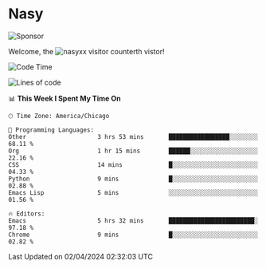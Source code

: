 # Nasy

<!--
<p align="center">
<img height="200" src="https://github-readme-stats.vercel.app/api?username=nasyxx&count_private=true&show_icons=true&theme=dracula&include_all_commits=true"/>
<img height="200" src="https://github-readme-stats.vercel.app/api/top-langs/?username=nasyxx&theme=dracula&hide=html,jupyter+notebook&count_private=true&show_icons=true"/>
</p>

  
----------------
-->

![Sponsor](https://img.shields.io/static/v1.svg?label=Sponsor&message=%E2%9D%A4&logo=GitHub&style=flat&color=pink)
 
Welcome, the ![nasyxx visitor counter](https://count.getloli.com/get/@nasyxx?theme=rule34)th vistor!
 
<!--START_SECTION:waka-->
![Code Time](http://img.shields.io/badge/Code%20Time-4%2C370%20hrs%205%20mins-blue)

![Lines of code](https://img.shields.io/badge/From%20Hello%20World%20I%27ve%20Written-6.3%20million%20lines%20of%20code-blue)

📊 **This Week I Spent My Time On** 

```text
🕑︎ Time Zone: America/Chicago

💬 Programming Languages: 
Other                    3 hrs 53 mins       █████████████████░░░░░░░░   68.11 % 
Org                      1 hr 15 mins        ██████░░░░░░░░░░░░░░░░░░░   22.16 % 
CSS                      14 mins             █░░░░░░░░░░░░░░░░░░░░░░░░   04.33 % 
Python                   9 mins              █░░░░░░░░░░░░░░░░░░░░░░░░   02.88 % 
Emacs Lisp               5 mins              ░░░░░░░░░░░░░░░░░░░░░░░░░   01.56 % 

🔥 Editors: 
Emacs                    5 hrs 32 mins       ████████████████████████░   97.18 % 
Chrome                   9 mins              █░░░░░░░░░░░░░░░░░░░░░░░░   02.82 % 
```


 Last Updated on 02/04/2024 02:32:03 UTC
<!--END_SECTION:waka-->

<!-- ![visitors](https://visitor-badge.laobi.icu/badge?page_id=nasyxx.nasyxx) -->
